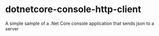 # dotnetcore-console-http-client
A simple sample of a .Net Core console application that sends json to a server
